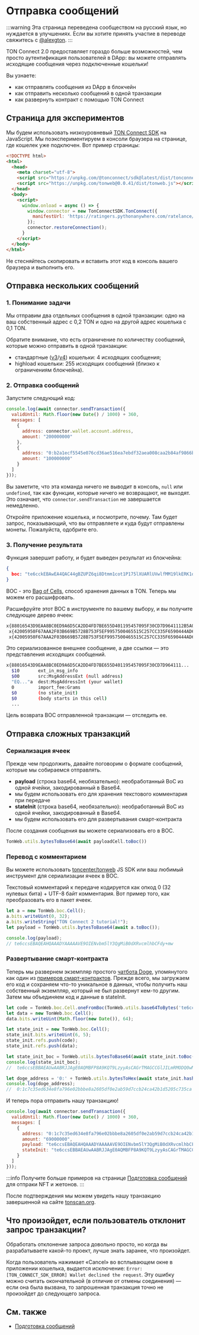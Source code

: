# Отправка сообщений

:::warning
Эта страница переведена сообществом на русский язык, но нуждается в улучшениях. Если вы хотите принять участие в переводе свяжитесь с [@alexgton](https://t.me/alexgton).
:::

TON Connect 2.0 предоставляет гораздо больше возможностей, чем просто аутентификация пользователей в DApp: вы можете отправлять исходящие сообщения через подключенные кошельки!

Вы узнаете:

- как отправлять сообщения из DApp в блокчейн
- как отправить несколько сообщений в одной транзакции
- как развернуть контракт с помощью TON Connect

## Страница для экспериментов

Мы будем использовать низкоуровневый [TON Connect SDK](https://github.com/ton-connect/sdk/tree/main/packages/sdk) на JavaScript. Мы поэкспериментируем в консоли браузера на странице, где кошелек уже подключен. Вот пример страницы:

```html
<!DOCTYPE html>
<html>
  <head>
    <meta charset="utf-8">
    <script src="https://unpkg.com/@tonconnect/sdk@latest/dist/tonconnect-sdk.min.js"></script>
    <script src="https://unpkg.com/tonweb@0.0.41/dist/tonweb.js"></script>
  </head>
  <body>
    <script>
      window.onload = async () => {
        window.connector = new TonConnectSDK.TonConnect({
          manifestUrl: 'https://ratingers.pythonanywhere.com/ratelance/tonconnect-manifest.json'
        });
        connector.restoreConnection();
      }
    </script>
  </body>
</html>
```

Не стесняйтесь скопировать и вставить этот код в консоль вашего браузера и выполнить его.

## Отправка нескольких сообщений

### 1. Понимание задачи

Мы отправим два отдельных сообщения в одной транзакции: одно на ваш собственный адрес с 0,2 TON и одно на другой адрес кошелька с 0,1 TON.

Обратите внимание, что есть ограничение по количеству сообщений, которые можно отправить в одной транзакции:

- стандартные ([v3](/v3/documentation/smart-contracts/contracts-specs/wallet-contracts#wallet-v3)/[v4](/v3/documentation/smart-contracts/contracts-specs/wallet-contracts#wallet-v4)) кошельки: 4 исходящих сообщения;
- highload кошельки: 255 исходящих сообщений (близко к ограничениям блокчейна).

### 2. Отправка сообщений

Запустите следующий код:

```js
console.log(await connector.sendTransaction({
  validUntil: Math.floor(new Date() / 1000) + 360,
  messages: [
    {
      address: connector.wallet.account.address,
      amount: "200000000"
    },
    {
      address: "0:b2a1ecf5545e076cd36ae516ea7ebdf32aea008caa2b84af9866becb208895ad",
      amount: "100000000"
    }
  ]
}));
```

Вы заметите, что эта команда ничего не выводит в консоль, `null` или `undefined`, так как функции, которые ничего не возвращают, не выходят. Это означает, что `connector.sendTransaction` не завершается немедленно.

Откройте приложение кошелька, и посмотрите, почему. Там будет запрос, показывающий, что вы отправляете и куда будут отправлены монеты. Пожалуйста, одобрите его.

### 3. Получение результата

Функция завершит работу, и будет выведен результат из блокчейна:

```json
{
  boc: "te6cckEBAwEA4QAC44gBZUPZ6qi8Dtmm1cot1P175lXUARlUVwlfMM19lkERK1oCUB3RqDxAFnPpeo191X/jiimn9Bwnq3zwcU/MMjHRNN5sC5tyymBV3SJ1rjyyscAjrDDFAIV/iE+WBySEPP9wCU1NGLsfcvVgAAACSAAYHAECAGhCAFlQ9nqqLwO2abVyi3U/XvmVdQBGVRXCV8wzX2WQRErWoAmJaAAAAAAAAAAAAAAAAAAAAGZCAFlQ9nqqLwO2abVyi3U/XvmVdQBGVRXCV8wzX2WQRErWnMS0AAAAAAAAAAAAAAAAAAADkk4U"
}
```

BOC - это [Bag of Cells](/v3/concepts/dive-into-ton/ton-blockchain/cells-as-data-storage), способ хранения данных в TON. Теперь мы можем его расшифровать.

Расшифруйте этот BOC в инструменте по вашему выбору, и вы получите следующее дерево ячеек:

```bash
x{88016543D9EAA8BC0ED9A6D5CA2DD4FD7BE655D401195457095F30CD7D9641112B5A02501DD1A83C401673E97A8D7DD57FE38A29A7F41C27AB7CF0714FCC3231D134DE6C0B9B72CA6055DD2275AE3CB2B1C023AC30C500857F884F960724843CFF70094D4D18BB1F72F5600000024800181C_}
 x{42005950F67AAA2F03B669B5728B753F5EF9957500465515C257CC335F6590444AD6A00989680000000000000000000000000000}
 x{42005950F67AAA2F03B669B5728B753F5EF9957500465515C257CC335F6590444AD69CC4B40000000000000000000000000000}
```

Это сериализованное внешнее сообщение, а две ссылки — это представления исходящих сообщений.

```bash
x{88016543D9EAA8BC0ED9A6D5CA2DD4FD7BE655D401195457095F30CD7D964111...
  $10       ext_in_msg_info
  $00       src:MsgAddressExt (null address)
  "EQ..."a  dest:MsgAddressInt (your wallet)
  0         import_fee:Grams
  $0        (no state_init)
  $0        (body starts in this cell)
  ...
```

Цель возврата BOC отправленной транзакции — отследить ее.

## Отправка сложных транзакций

### Сериализация ячеек

Прежде чем продолжить, давайте поговорим о формате сообщений, которые мы собираемся отправлять.

- **payload** (строка base64, необязательно): необработанный BoC из одной ячейки, закодированный в Base64.
 - мы будем использовать его для хранения текстового комментария при передаче
- **stateInit** (строка base64, необязательно): необработанный BoC из одной ячейки, закодированный в Base64.
 - мы будем использовать его для развертывания смарт-контракта

После создания сообщения вы можете сериализовать его в BOC.

```js
TonWeb.utils.bytesToBase64(await payloadCell.toBoc())
```

### Перевод с комментарием

Вы можете использовать [toncenter/tonweb](https://github.com/toncenter/tonweb) JS SDK или ваш любимый инструмент для сериализации ячеек в BOC.

Текстовый комментарий к передаче кодируется как опкод 0 (32 нулевых бита) + UTF-8 байт комментария. Вот пример того, как преобразовать его в пакет ячеек.

```js
let a = new TonWeb.boc.Cell();
a.bits.writeUint(0, 32);
a.bits.writeString("TON Connect 2 tutorial!");
let payload = TonWeb.utils.bytesToBase64(await a.toBoc());

console.log(payload);
// te6ccsEBAQEAHQAAADYAAAAAVE9OIENvbm5lY3QgMiB0dXRvcmlhbCFdy+mw
```

### Развертывание смарт-контракта

Теперь мы развернем экземпляр простого [чатбота Doge](https://github.com/LaDoger/doge.fc), упомянутого как один из [примеров смарт-контрактов](/v3/documentation/smart-contracts/overview#examples-of-smart-contracts). Прежде всего, мы загружаем его код и сохраняем что-то уникальное в данных, чтобы получить наш собственный экземпляр, который не был развернут кем-то другим. Затем мы объединяем код и данные в stateInit.

```js
let code = TonWeb.boc.Cell.oneFromBoc(TonWeb.utils.base64ToBytes('te6cckEBAgEARAABFP8A9KQT9LzyyAsBAGrTMAGCCGlJILmRMODQ0wMx+kAwi0ZG9nZYcCCAGMjLBVAEzxaARfoCE8tqEssfAc8WyXP7AN4uuM8='));
let data = new TonWeb.boc.Cell();
data.bits.writeUint(Math.floor(new Date()), 64);

let state_init = new TonWeb.boc.Cell();
state_init.bits.writeUint(6, 5);
state_init.refs.push(code);
state_init.refs.push(data);

let state_init_boc = TonWeb.utils.bytesToBase64(await state_init.toBoc());
console.log(state_init_boc);
//  te6ccsEBBAEAUwAABRJJAgE0AQMBFP8A9KQT9LzyyAsCAGrTMAGCCGlJILmRMODQ0wMx+kAwi0ZG9nZYcCCAGMjLBVAEzxaARfoCE8tqEssfAc8WyXP7AAAQAAABhltsPJ+MirEd

let doge_address = '0:' + TonWeb.utils.bytesToHex(await state_init.hash());
console.log(doge_address);
//  0:1c7c35ed634e8fa796e02bbbe8a2605df0e2ab59d7ccb24ca42b1d5205c735ca
```

И теперь пора отправить нашу транзакцию!

```js
console.log(await connector.sendTransaction({
  validUntil: Math.floor(new Date() / 1000) + 360,
  messages: [
    {
      address: "0:1c7c35ed634e8fa796e02bbbe8a2605df0e2ab59d7ccb24ca42b1d5205c735ca",
      amount: "69000000",
      payload: "te6ccsEBAQEAHQAAADYAAAAAVE9OIENvbm5lY3QgMiB0dXRvcmlhbCFdy+mw",
      stateInit: "te6ccsEBBAEAUwAABRJJAgE0AQMBFP8A9KQT9LzyyAsCAGrTMAGCCGlJILmRMODQ0wMx+kAwi0ZG9nZYcCCAGMjLBVAEzxaARfoCE8tqEssfAc8WyXP7AAAQAAABhltsPJ+MirEd"
    }
  ]
}));
```

:::info
Получите больше примеров на странице [Подготовка сообщений](/v3/guidelines/ton-connect/guidelines/preparing-messages) для отпраки NFT и жетонов.
:::

После подтверждения мы можем увидеть нашу транзакцию завершенной на сайте [tonscan.org](https://tonscan.org/tx/pCA8LzWlCRTBc33E2y-MYC7rhUiXkhODIobrZVVGORg=).

## Что произойдет, если пользователь отклонит запрос транзакции?

Обработать отклонение запроса довольно просто, но когда вы разрабатываете какой-то проект, лучше знать заранее, что произойдет.

Когда пользователь нажимает «Cancel» во всплывающем окне в приложении кошелька, выдается исключение: `Error: [TON_CONNECT_SDK_ERROR] Wallet declined the request`. Эту ошибку можно считать окончательной (в отличие от отмены соединения) — если она была вызвана, то запрошенная транзакция точно не произойдет до следующего запроса.

## См. также

- [Подготовка сообщений](/v3/guidelines/ton-connect/guidelines/preparing-messages)
